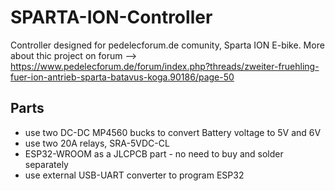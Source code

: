 # SPARTA-ION-Controller
Controller designed for pedelecforum.de comunity, Sparta ION E-bike. 
More about thic project on forum --> https://www.pedelecforum.de/forum/index.php?threads/zweiter-fruehling-fuer-ion-antrieb-sparta-batavus-koga.90186/page-50

## Parts
* use two DC-DC MP4560 bucks to convert Battery voltage to 5V and 6V
* use two 20A relays, SRA-5VDC-CL
* ESP32-WROOM as a JLCPCB part - no need to buy and solder separately
* use external USB-UART converter to program ESP32
